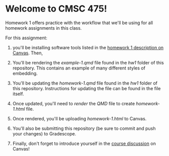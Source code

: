 # Welcome to CMSC 475!

Homework 1 offers practice with the workflow that we'll be using for all homework assignments
in this class.

For this assignment:

1. you'll be installing software tools listed in the [homework 1 description on Canvas](https://virginiacommonwealth.instructure.com/courses/93957/assignments/853460?module_item_id=3241421).  Then,

2. You'll be rendering the *example-1.qmd* file found in the *hw1* folder of this repository.  This contains an example
of many different styles of embedding.

3. You'll be updating the *homework-1.qmd* file found in the *hw1* folder of this repository.  Instructions for updating the file can be found in the file itself.

4. Once updated, you'll need to *render* the *QMD* file to create *homework-1.html* file.

5. Once rendered, you'll be uploading *homework-1.html* to Canvas.

6. You'll also be submitting this repository (be sure to commit and push your changes) to Gradescope.

7. Finally, don't forget to introduce yourself in the [course discussion](https://virginiacommonwealth.instructure.com/courses/93957/discussion_topics/712041) on Canvas!


